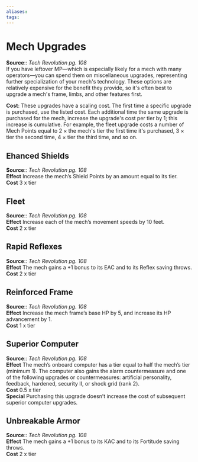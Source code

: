 ```yaml
---
aliases: 
tags: 
---
```


# Mech Upgrades

**Source**:: _Tech Revolution pg. 108_  
If you have leftover MP—which is especially likely for a mech with many operators—you can spend them on miscellaneous upgrades, representing further specialization of your mech's technology. These options are relatively expensive for the benefit they provide, so it's often best to upgrade a mech's frame, limbs, and other features first.

**Cost**: These upgrades have a scaling cost. The first time a specific upgrade is purchased, use the listed cost. Each additional time the same upgrade is purchased for the mech, increase the upgrade's cost per tier by 1; this increase is cumulative. For example, the fleet upgrade costs a number of Mech Points equal to 2 × the mech's tier the first time it's purchased, 3 × tier the second time, 4 × tier the third time, and so on.

## Ehanced Shields

**Source**:: _Tech Revolution pg. 108_  
**Effect** Increase the mech’s Shield Points by an amount equal to its tier.  
**Cost** 3 x tier

## Fleet

**Source**:: _Tech Revolution pg. 108_  
**Effect** Increase each of the mech’s movement speeds by 10 feet.  
**Cost** 2 x tier

## Rapid Reflexes

**Source**:: _Tech Revolution pg. 108_  
**Effect** The mech gains a +1 bonus to its EAC and to its Reflex saving throws.  
**Cost** 2 x tier

## Reinforced Frame

**Source**:: _Tech Revolution pg. 108_  
**Effect** Increase the mech frame’s base HP by 5, and increase its HP advancement by 1.  
**Cost** 1 x tier

## Superior Computer

**Source**:: _Tech Revolution pg. 108_  
**Effect** The mech’s onboard computer has a tier equal to half the mech’s tier (minimum 1). The computer also gains the alarm countermeasure and one of the following upgrades or countermeasures: artificial personality, feedback, hardened, security II, or shock grid (rank 2).  
**Cost** 0.5 x tier  
**Special** Purchasing this upgrade doesn’t increase the cost of subsequent superior computer upgrades.

## Unbreakable Armor

**Source**:: _Tech Revolution pg. 108_  
**Effect** The mech gains a +1 bonus to its KAC and to its Fortitude saving throws.  
**Cost** 2 x tier
